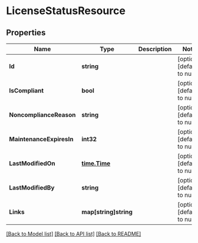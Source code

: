 # LicenseStatusResource

## Properties
Name | Type | Description | Notes
------------ | ------------- | ------------- | -------------
**Id** | **string** |  | [optional] [default to null]
**IsCompliant** | **bool** |  | [optional] [default to null]
**NoncomplianceReason** | **string** |  | [optional] [default to null]
**MaintenanceExpiresIn** | **int32** |  | [optional] [default to null]
**LastModifiedOn** | [**time.Time**](time.Time.md) |  | [optional] [default to null]
**LastModifiedBy** | **string** |  | [optional] [default to null]
**Links** | **map[string]string** |  | [optional] [default to null]

[[Back to Model list]](../README.md#documentation-for-models) [[Back to API list]](../README.md#documentation-for-api-endpoints) [[Back to README]](../README.md)



